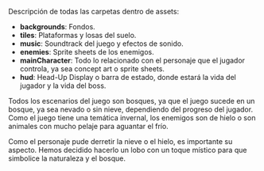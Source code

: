 Descripción de todas las carpetas dentro de assets:

- **backgrounds**: Fondos.
- **tiles**: Plataformas y losas del suelo. 
- **music**: Soundtrack del juego y efectos de sonido. 
- **enemies**: Sprite sheets de los enemigos.
- **mainCharacter**: Todo lo relacionado con el personaje que el jugador controla, ya sea concept art o sprite sheets.
- **hud**: Head-Up Display o barra de estado, donde estará la vida del jugador y la vida del boss.

Todos los escenarios del juego son bosques, ya que el juego sucede en un bosque, ya sea nevado o sin nieve, dependiendo del progreso del jugador. Como el juego tiene una temática invernal, los enemigos son de hielo o son animales con mucho pelaje para aguantar el frío. 

Como el personaje pude derretir la nieve o el hielo, es importante su aspecto. Hemos decidido hacerlo un lobo con un toque místico para que simbolice la naturaleza y el bosque. 
